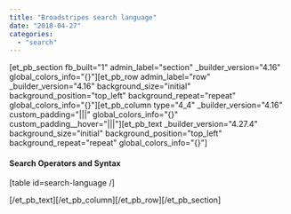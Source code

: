 ```yaml
---
title: "Broadstripes search language"
date: "2018-04-27"
categories: 
  - "search"
---
```


\[et\_pb\_section fb\_built="1" admin\_label="section" \_builder\_version="4.16" global\_colors\_info="{}"\]\[et\_pb\_row admin\_label="row" \_builder\_version="4.16" background\_size="initial" background\_position="top\_left" background\_repeat="repeat" global\_colors\_info="{}"\]\[et\_pb\_column type="4\_4" \_builder\_version="4.16" custom\_padding="|||" global\_colors\_info="{}" custom\_padding\_\_hover="|||"\]\[et\_pb\_text \_builder\_version="4.27.4" background\_size="initial" background\_position="top\_left" background\_repeat="repeat" global\_colors\_info="{}"\]

#### Search Operators and Syntax

\[table id=search-language /\]

\[/et\_pb\_text\]\[/et\_pb\_column\]\[/et\_pb\_row\]\[/et\_pb\_section\]
